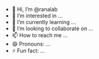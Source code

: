 - 👋 Hi, I’m @ranalab
- 👀 I’m interested in ...
- 🌱 I’m currently learning ...
- 💞️ I’m looking to collaborate on ...
- 📫 How to reach me ...
- 😄 Pronouns: ...
- ⚡ Fun fact: ...

<!---
ranalab/ranalab is a ✨ special ✨ repository because its `README.md` (this file) appears on your GitHub profile.
You can click the Preview link to take a look at your changes.
--->
